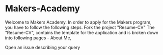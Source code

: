 # Makers-Academy
Welcome to Makers Academy. In order to apply for the Makers program, you have to follow the following steps.
Fork the project "Resume-CV"
The "Resume-CV", contains the template for the application and is broken down into following pages - About Me, 

Open an issue describing your query
